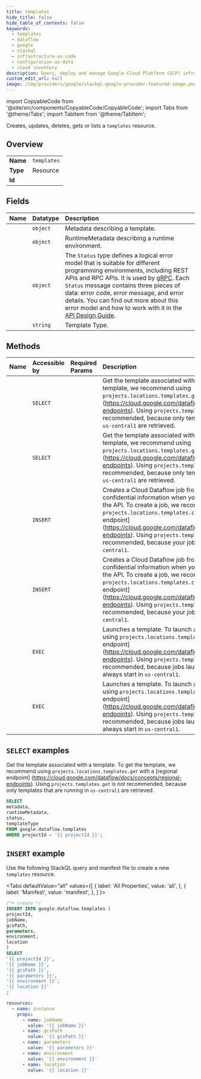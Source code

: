 ```yaml
---
title: templates
hide_title: false
hide_table_of_contents: false
keywords:
  - templates
  - dataflow
  - google
  - stackql
  - infrastructure-as-code
  - configuration-as-data
  - cloud inventory
description: Query, deploy and manage Google Cloud Platform (GCP) infrastructure and resources using SQL
custom_edit_url: null
image: /img/providers/google/stackql-google-provider-featured-image.png
---
```


import CopyableCode from '@site/src/components/CopyableCode/CopyableCode';
import Tabs from '@theme/Tabs';
import TabItem from '@theme/TabItem';

Creates, updates, deletes, gets or lists a <code>templates</code> resource.

## Overview
<table><tbody>
<tr><td><b>Name</b></td><td><code>templates</code></td></tr>
<tr><td><b>Type</b></td><td>Resource</td></tr>
<tr><td><b>Id</b></td><td><CopyableCode code="google.dataflow.templates" /></td></tr>
</tbody></table>

## Fields
| Name | Datatype | Description |
|:-----|:---------|:------------|
| <CopyableCode code="metadata" /> | `object` | Metadata describing a template. |
| <CopyableCode code="runtimeMetadata" /> | `object` | RuntimeMetadata describing a runtime environment. |
| <CopyableCode code="status" /> | `object` | The `Status` type defines a logical error model that is suitable for different programming environments, including REST APIs and RPC APIs. It is used by [gRPC](https://github.com/grpc). Each `Status` message contains three pieces of data: error code, error message, and error details. You can find out more about this error model and how to work with it in the [API Design Guide](https://cloud.google.com/apis/design/errors). |
| <CopyableCode code="templateType" /> | `string` | Template Type. |

## Methods
| Name | Accessible by | Required Params | Description |
|:-----|:--------------|:----------------|:------------|
| <CopyableCode code="projects_locations_templates_get" /> | `SELECT` | <CopyableCode code="location, projectId" /> | Get the template associated with a template. To get the template, we recommend using `projects.locations.templates.get` with a [regional endpoint] (https://cloud.google.com/dataflow/docs/concepts/regional-endpoints). Using `projects.templates.get` is not recommended, because only templates that are running in `us-central1` are retrieved. |
| <CopyableCode code="projects_templates_get" /> | `SELECT` | <CopyableCode code="projectId" /> | Get the template associated with a template. To get the template, we recommend using `projects.locations.templates.get` with a [regional endpoint] (https://cloud.google.com/dataflow/docs/concepts/regional-endpoints). Using `projects.templates.get` is not recommended, because only templates that are running in `us-central1` are retrieved. |
| <CopyableCode code="projects_locations_templates_create" /> | `INSERT` | <CopyableCode code="location, projectId" /> | Creates a Cloud Dataflow job from a template. Do not enter confidential information when you supply string values using the API. To create a job, we recommend using `projects.locations.templates.create` with a [regional endpoint] (https://cloud.google.com/dataflow/docs/concepts/regional-endpoints). Using `projects.templates.create` is not recommended, because your job will always start in `us-central1`. |
| <CopyableCode code="projects_templates_create" /> | `INSERT` | <CopyableCode code="projectId" /> | Creates a Cloud Dataflow job from a template. Do not enter confidential information when you supply string values using the API. To create a job, we recommend using `projects.locations.templates.create` with a [regional endpoint] (https://cloud.google.com/dataflow/docs/concepts/regional-endpoints). Using `projects.templates.create` is not recommended, because your job will always start in `us-central1`. |
| <CopyableCode code="projects_locations_templates_launch" /> | `EXEC` | <CopyableCode code="location, projectId" /> | Launches a template. To launch a template, we recommend using `projects.locations.templates.launch` with a [regional endpoint] (https://cloud.google.com/dataflow/docs/concepts/regional-endpoints). Using `projects.templates.launch` is not recommended, because jobs launched from the template will always start in `us-central1`. |
| <CopyableCode code="projects_templates_launch" /> | `EXEC` | <CopyableCode code="projectId" /> | Launches a template. To launch a template, we recommend using `projects.locations.templates.launch` with a [regional endpoint] (https://cloud.google.com/dataflow/docs/concepts/regional-endpoints). Using `projects.templates.launch` is not recommended, because jobs launched from the template will always start in `us-central1`. |

## `SELECT` examples

Get the template associated with a template. To get the template, we recommend using `projects.locations.templates.get` with a [regional endpoint] (https://cloud.google.com/dataflow/docs/concepts/regional-endpoints). Using `projects.templates.get` is not recommended, because only templates that are running in `us-central1` are retrieved.

```sql
SELECT
metadata,
runtimeMetadata,
status,
templateType
FROM google.dataflow.templates
WHERE projectId = '{{ projectId }}'; 
```

## `INSERT` example

Use the following StackQL query and manifest file to create a new <code>templates</code> resource.

<Tabs
    defaultValue="all"
    values={[
        { label: 'All Properties', value: 'all', },
        { label: 'Manifest', value: 'manifest', },
    ]
}>
<TabItem value="all">

```sql
/*+ create */
INSERT INTO google.dataflow.templates (
projectId,
jobName,
gcsPath,
parameters,
environment,
location
)
SELECT 
'{{ projectId }}',
'{{ jobName }}',
'{{ gcsPath }}',
'{{ parameters }}',
'{{ environment }}',
'{{ location }}'
;
```
</TabItem>
<TabItem value="manifest">

```yaml
resources:
  - name: instance
    props:
      - name: jobName
        value: '{{ jobName }}'
      - name: gcsPath
        value: '{{ gcsPath }}'
      - name: parameters
        value: '{{ parameters }}'
      - name: environment
        value: '{{ environment }}'
      - name: location
        value: '{{ location }}'

```
</TabItem>
</Tabs>
